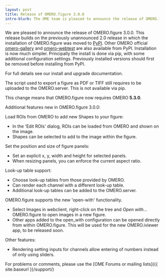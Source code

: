 ```yaml
---
layout: post
title: Release of OMERO.figure 3.0.0
intro-blurb: The OME team is pleased to announce the release of OMERO.figure 3.0.0
---
```

We are pleased to announce the release of OMERO.figure 3.0.0.
This release builds on the previously unannounced 2.0 release in which the installation of
OMERO.figure was moved to [PyPI](https://pypi.python.org/pypi/omero-figure).
Other OMERO official [omero-gallery](https://pypi.python.org/pypi/omero-gallery) and [omero-webtest](https://pypi.python.org/pypi/omero-webtest) are also available from PyPI.
Installation is now much simpler. Principally the install is done via pip,
with some additional configuration settings.
Previously installed versions should first be removed before installing from PyPI.

For full details see our install and upgrade documentation.

The script used to export a figure as PDF or TIFF still requires to be uploaded to the OMERO.server.
This is not available via pip.

This change means that OMERO.figure now requires OMERO **5.3.0**.

Additional features new in OMERO.figure 3.0.0:

Load ROIs from OMERO to add new Shapes to your figure:
* In the 'Edit ROIs' dialog, ROIs can be loaded from OMERO and shown on the image.
* Shapes can be selected to add to the image within the figure.


Set the position and size of figure panels:
* Set an explicit x, y, width and height for selected panels.
* When resizing panels, you can enforce the current aspect ratio.

Look-up table support:
* Choose look-up tables from those provided by OMERO.
* Can render each channel with a different look-up table.
* Additional look-up tables can be added to the OMERO.server.


OMERO.figure supports the new 'open-with' functionality.
* Select Images in webclient, right-click on the tree and *Open with...* OMERO.figure
 to open images in a new figure.
* Other apps added to the open_with configuration can be opened directly from
 within OMERO.figure. This will be used for the new OMERO.iviewer app, to be released soon.

Other features:
* Rendering setting inputs for channels allow entering of numbers instead of only using sliders.

For problems or comments, please use the [OME Forums or mailing lists]({{ site.baseurl }}/support/)

